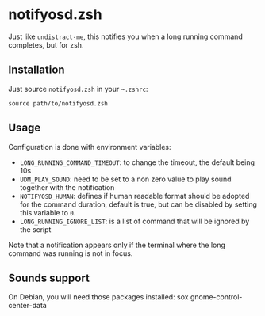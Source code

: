 # notifyosd.zsh

Just like `undistract-me`, this notifies you when a long running command completes, but for zsh.

## Installation
Just source `notifyosd.zsh` in your `~.zshrc`:

```
source path/to/notifyosd.zsh
```

## Usage

Configuration is done with environment variables:
* `LONG_RUNNING_COMMAND_TIMEOUT`: to change the timeout, the default being 10s
* `UDM_PLAY_SOUND`: need to be set to a non zero value to play sound together with the notification
* `NOTIFYOSD_HUMAN`: defines if human readable format should be adopted for the command duration, default is true, but
  can be disabled by setting this variable to `0`.
* `LONG_RUNNING_IGNORE_LIST`: is a list of command that will be ignored by the script

Note that a notification appears only if the terminal where the long command was running is not in focus.

## Sounds support

On Debian, you will need those packages installed: sox gnome-control-center-data
